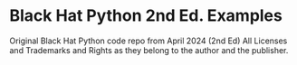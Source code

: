 # Black Hat Python 2nd Ed. Examples
Original Black Hat Python code repo from April 2024 (2nd Ed)
All Licenses and Trademarks and Rights as they belong to the author and the publisher. 
